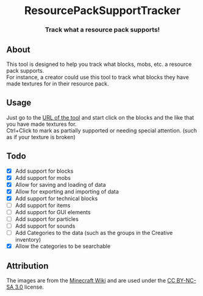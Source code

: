 <div align="center">
  <h1>ResourcePackSupportTracker</h1>
  <h3>Track what a resource pack supports!</h3>
</div>

## About

This tool is designed to help you track what blocks, mobs, etc. a resource pack supports.  
For instance, a creator could use this tool to track what blocks they have made textures for in their resource pack.

## Usage

Just go to the [URL of the tool](https://jordy3d.github.io/ResourcePackSupportTracker/) and start click on the blocks and the like that you have made textures for.  
Ctrl+Click to mark as partially supported or needing special attention. (such as if your texture is broken)

## Todo

- [x] Add support for blocks
- [x] Add support for mobs
- [x] Allow for saving and loading of data
- [x] Allow for exporting and importing of data
- [x] Add support for technical blocks
- [ ] Add support for items
- [ ] Add support for GUI elements
- [ ] Add support for particles
- [ ] Add support for sounds
- [ ] Add Categories to the data (such as the groups in the Creative inventory)
- [x] Allow the categories to be searchable

## Attribution

The images are from the [Minecraft Wiki](https://minecraft.wiki/) and are used under the [CC BY-NC-SA 3.0](https://creativecommons.org/licenses/by-nc-sa/3.0/) license.
